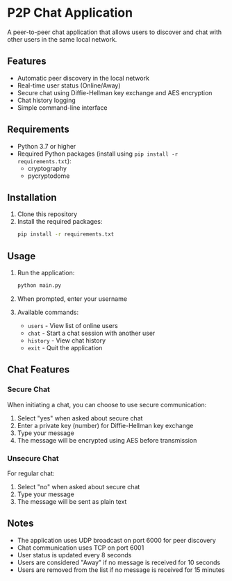 # P2P Chat Application

A peer-to-peer chat application that allows users to discover and chat with other users in the same local network.

## Features

- Automatic peer discovery in the local network
- Real-time user status (Online/Away)
- Secure chat using Diffie-Hellman key exchange and AES encryption
- Chat history logging
- Simple command-line interface

## Requirements

- Python 3.7 or higher
- Required Python packages (install using `pip install -r requirements.txt`):
  - cryptography
  - pycryptodome

## Installation

1. Clone this repository
2. Install the required packages:
   ```bash
   pip install -r requirements.txt
   ```

## Usage

1. Run the application:
   ```bash
   python main.py
   ```

2. When prompted, enter your username

3. Available commands:
   - `users` - View list of online users
   - `chat` - Start a chat session with another user
   - `history` - View chat history
   - `exit` - Quit the application

## Chat Features

### Secure Chat
When initiating a chat, you can choose to use secure communication:
1. Select "yes" when asked about secure chat
2. Enter a private key (number) for Diffie-Hellman key exchange
3. Type your message
4. The message will be encrypted using AES before transmission

### Unsecure Chat
For regular chat:
1. Select "no" when asked about secure chat
2. Type your message
3. The message will be sent as plain text

## Notes

- The application uses UDP broadcast on port 6000 for peer discovery
- Chat communication uses TCP on port 6001
- User status is updated every 8 seconds
- Users are considered "Away" if no message is received for 10 seconds
- Users are removed from the list if no message is received for 15 minutes 